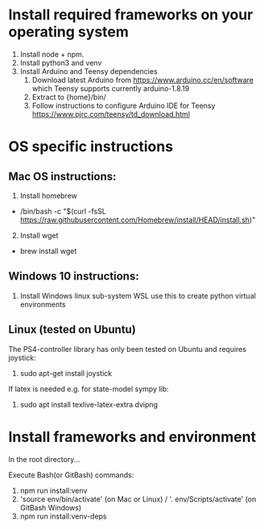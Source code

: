 # Install required frameworks on your operating system
1. Install node + npm.
2. Install python3 and venv
3. Install Arduino and Teensy dependencies
   1. Download latest Arduino from https://www.arduino.cc/en/software which Teensy supports currently arduino-1.8.19
   2. Extract to {home}/bin/
   3. Follow instructions to configure Arduino IDE for Teensy https://www.pjrc.com/teensy/td_download.html

# OS specific instructions

## Mac OS instructions:

1. Install homebrew
  - /bin/bash -c "$(curl -fsSL https://raw.githubusercontent.com/Homebrew/install/HEAD/install.sh)"
2. Install wget 
  - brew install wget

## Windows 10 instructions:

1. Install Windows linux sub-system WSL use this to create python virtual environments

## Linux (tested on Ubuntu)

The PS4-controller library has only been tested on Ubuntu and requires joystick:
1. sudo apt-get install joystick

If latex is needed e.g. for state-model sympy lib:
1. sudo apt install texlive-latex-extra dvipng

# Install frameworks and environment
In the root directory... 

Execute Bash(or GitBash) commands:
1. npm run install:venv
2. 'source env/bin/activate' (on Mac or Linux) / '. env/Scripts/activate' (on GitBash Windows)
3. npm run install:venv-deps


